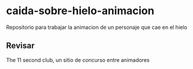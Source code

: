 # caida-sobre-hielo-animacion
Repositorio para trabajar la animacion de un personaje que cae en el hielo

## Revisar
The 11 second club, un sitio de concurso entre animadores
